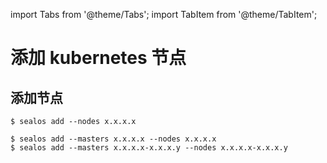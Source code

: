 import Tabs from '@theme/Tabs';
import TabItem from '@theme/TabItem';

# 添加 kubernetes 节点

## 添加节点

<Tabs groupId="add_type">
  <TabItem value="add_node" label="节点" default>

```shell
$ sealos add --nodes x.x.x.x
```

  </TabItem>

   <TabItem value="add_default cluster" label="默认集群" default>

```shell
$ sealos add --masters x.x.x.x --nodes x.x.x.x
$ sealos add --masters x.x.x.x-x.x.x.y --nodes x.x.x.x-x.x.x.y
```

  </TabItem>
</Tabs>
